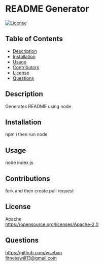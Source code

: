 
# README Generator
[![License](https://img.shields.io/badge/License-Apache_2.0-blue.svg)](https://opensource.org/licenses/Apache-2.0)
## Table of Contents
- [Description](#Description)
- [Installation](#installation)
- [Usage](#Usage)
- [Contributors](#Contributors)
- [License](#License)
- [Questions](#Questions)

## <a id=Description>Description</a>
Generates README using node
## <a id=Installation>Installation</a>
npm i then run node
## <a id=Usage>Usage</a>
node index.js 
## <a id=Contributions>Contributions</a>
fork and then create pull request
## <a id=License>License</a>
Apache<br>
https://opensource.org/licenses/Apache-2.0
## <a id=Questions>Questions</a>
https://github.com/wseban<br>fitnesswill13@gmail.com